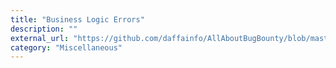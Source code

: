 ```yaml
---
title: "Business Logic Errors"
description: ""
external_url: "https://github.com/daffainfo/AllAboutBugBounty/blob/master/Misc/Business%20Logic%20Errors.md"
category: "Miscellaneous"
---
```

